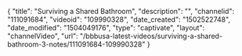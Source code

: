 {
    "title": "Surviving a Shared Bathroom",
    "description": "",
    "channelid": "111091684",
    "videoid": "109990328",
    "date_created": "1502522748",
    "date_modified": "1504049176",
    "type": "captivate",
    "layout": "channelVideo",
    "url": "\/bbbusa-latest-videos\/surviving-a-shared-bathroom-3-notes\/111091684-109990328"
}
